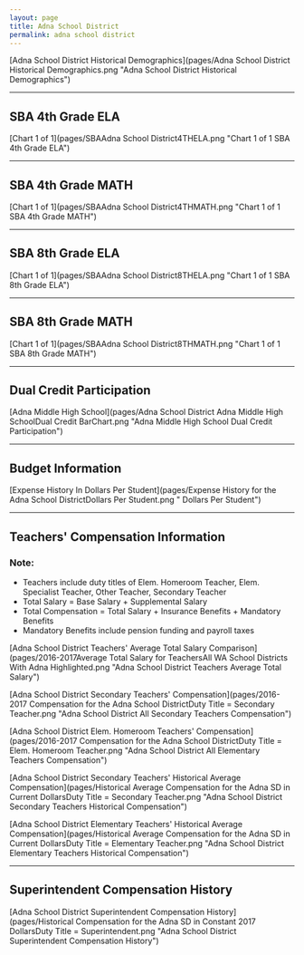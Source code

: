 ```yaml
---
layout: page
title: Adna School District
permalink: adna school district
---
```



[Adna School District Historical Demographics](pages/Adna School District Historical Demographics.png "Adna School District Historical Demographics")

___

## SBA 4th Grade ELA

[Chart 1 of 1](pages/SBAAdna School District4THELA.png "Chart 1 of 1 SBA 4th Grade ELA")


___

## SBA 4th Grade MATH

[Chart 1 of 1](pages/SBAAdna School District4THMATH.png "Chart 1 of 1 SBA 4th Grade MATH")


___

## SBA 8th Grade ELA

[Chart 1 of 1](pages/SBAAdna School District8THELA.png "Chart 1 of 1 SBA 8th Grade ELA")


___

## SBA 8th Grade MATH

[Chart 1 of 1](pages/SBAAdna School District8THMATH.png "Chart 1 of 1 SBA 8th Grade MATH")


___

## Dual Credit Participation

[Adna Middle High School](pages/Adna School District Adna Middle High SchoolDual Credit BarChart.png "Adna Middle High School Dual Credit Participation")


___

## Budget Information

[Expense History In Dollars Per Student](pages/Expense History for the Adna School DistrictDollars Per Student.png " Dollars Per Student")


___

## Teachers' Compensation Information
### Note:
- Teachers include duty titles of Elem. Homeroom Teacher, Elem. Specialist Teacher, Other Teacher, Secondary Teacher
- Total Salary = Base Salary + Supplemental Salary
- Total Compensation = Total Salary + Insurance Benefits + Mandatory Benefits
- Mandatory Benefits include pension funding and payroll taxes

[Adna School District Teachers' Average Total Salary Comparison](pages/2016-2017Average Total Salary for TeachersAll WA School Districts With Adna Highlighted.png "Adna School District Teachers Average Total Salary")

[Adna School District Secondary Teachers' Compensation](pages/2016-2017 Compensation for the Adna School DistrictDuty Title = Secondary Teacher.png "Adna School District All Secondary Teachers Compensation")

[Adna School District Elem. Homeroom Teachers' Compensation](pages/2016-2017 Compensation for the Adna School DistrictDuty Title = Elem. Homeroom Teacher.png "Adna School District All Elementary Teachers Compensation")

[Adna School District Secondary Teachers' Historical Average Compensation](pages/Historical Average Compensation for the Adna SD in Current DollarsDuty Title = Secondary Teacher.png "Adna School District Secondary Teachers Historical Compensation")

[Adna School District Elementary Teachers' Historical Average Compensation](pages/Historical Average Compensation for the Adna SD in Current DollarsDuty Title = Elementary Teacher.png "Adna School District Elementary Teachers Historical Compensation")


___

## Superintendent Compensation History

[Adna School District Superintendent Compensation History](pages/Historical Compensation for the Adna SD in Constant 2017 DollarsDuty Title = Superintendent.png "Adna School District Superintendent Compensation History")

